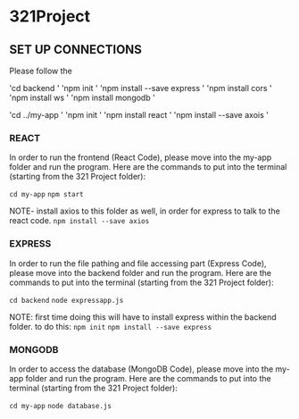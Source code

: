 # 321Project

## SET UP CONNECTIONS
Please follow the

'cd backend                                             '
'npm init                                               '
'npm install --save express                             '
'npm install cors                                       '
'npm install ws                                         '
'npm install mongodb                                    '

'cd ../my-app                                           '
'npm init                                               '
'npm install react                                      '
'npm install --save axois                               '

### REACT
In order to run the frontend (React Code), please move into the my-app folder and run the program. 
Here are the commands to put into the terminal (starting from the 321 Project folder):

`cd my-app`
`npm start`

NOTE- install axios to this folder as well, in order for express to talk to the react code.
`npm install --save axios`

### EXPRESS
In order to run the file pathing and file accessing part (Express Code), please move into the backend folder and run the program.
Here are the commands to put into the terminal (starting from the 321 Project folder):

`cd backend`
`node expressapp.js`

NOTE: first time doing this will have to install express within the backend folder. to do this:
`npm init`
`npm install --save express`

### MONGODB
In order to access the database (MongoDB Code), please move into the my-app folder and run the program.
Here are the commands to put into the terminal (starting from the 321 Project folder):

`cd my-app`
`node database.js`
